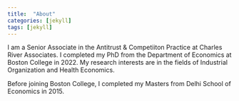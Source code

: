 ```yaml
---
title:  "About"
categories: [jekyll]
tags: [jekyll]
---
```

I am a Senior Associate in the Antitrust & Competiiton Practice at Charles River Associates. I completed my PhD from the Department of Economics at Boston College in 2022. My research interests are in the fields of Industrial Organization and Health Economics.

Before joining Boston College, I completed my Masters from Delhi School of Economics in 2015.
